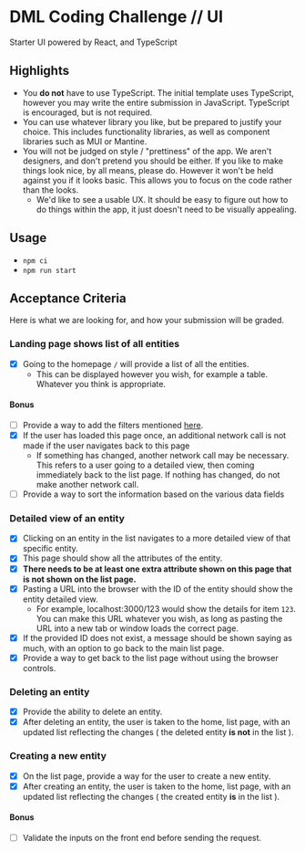 # DML Coding Challenge // UI

Starter UI powered by React, and TypeScript

## Highlights

- You **do not** have to use TypeScript. The initial template uses TypeScript, however you may write the entire submission in JavaScript. TypeScript is encouraged, but is not required.
- You can use whatever library you like, but be prepared to justify your choice. This includes functionality libraries, as well as component libraries such as MUI or Mantine.
- You will not be judged on style / "prettiness" of the app. We aren't designers, and don't pretend you should be either. If you like to make things look nice, by all means, please do. However it won't be held against you if it looks basic. This allows you to focus on the code rather than the looks.
  - We'd like to see a usable UX. It should be easy to figure out how to do things within the app, it just doesn't need to be visually appealing.

## Usage

- `npm ci`
- `npm run start`

## Acceptance Criteria

Here is what we are looking for, and how your submission will be graded.

### Landing page shows list of all entities

- [X] Going to the homepage `/` will provide a list of all the entities.
  - This can be displayed however you wish, for example a table. Whatever you think is appropriate.

#### Bonus

- [ ] Provide a way to add the filters mentioned [here](../api/README.md#search-an-entity).
- [X] If the user has loaded this page once, an additional network call is not made if the user navigates back to this page
  - If something has changed, another network call may be necessary. This refers to a user going to a detailed view, then coming immediately back to the list page. If nothing has changed, do not make another network call.
- [ ] Provide a way to sort the information based on the various data fields

### Detailed view of an entity

<!-- Change to no need for Router - be ambiguous -->

- [X] Clicking on an entity in the list navigates to a more detailed view of that specific entity.
- [X] This page should show all the attributes of the entity. 
- [X] **There needs to be at least one extra attribute shown on this page that is not shown on the list page.**
- [X] Pasting a URL into the browser with the ID of the entity should show the entity detailed view.
  - For example, localhost:3000/123 would show the details for item `123`. You can make this URL whatever you wish, as long as pasting the URL into a new tab or window loads the correct page.
- [X] If the provided ID does not exist, a message should be shown saying as much, with an option to go back to the main list page.
- [X] Provide a way to get back to the list page without using the browser controls.

### Deleting an entity

<!-- User sees list after delete -->

- [X] Provide the ability to delete an entity.
- [X] After deleting an entity, the user is taken to the home, list page, with an updated list reflecting the changes ( the deleted entity **is not** in the list ).

### Creating a new entity

- [X] On the list page, provide a way for the user to create a new entity.
- [X] After creating an entity, the user is taken to the home, list page, with an updated list reflecting the changes ( the created entity **is** in the list ).

#### Bonus

- [ ] Validate the inputs on the front end before sending the request.
 